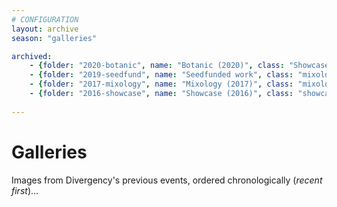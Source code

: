 ```yaml
---
# CONFIGURATION
layout: archive
season: "galleries"

archived:
    - {folder: "2020-botanic", name: "Botanic (2020)", class: "Showcase"}
    - {folder: "2019-seedfund", name: "Seedfunded work", class: "mixology"}
    - {folder: "2017-mixology", name: "Mixology (2017)", class: "mixology"}
    - {folder: "2016-showcase", name: "Showcase (2016)", class: "showcase"}
    
---
```

# Galleries     
Images from Divergency's previous events, ordered chronologically (*recent first*)…
